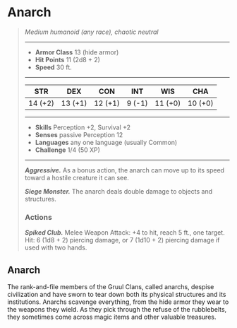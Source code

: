 # Anarch
>*Medium humanoid (any race), chaotic neutral*
>___
>- **Armor Class** 13 (hide armor)
>- **Hit Points** 11 (2d8 + 2)
>- **Speed** 30 ft.
>___
>|STR|DEX|CON|INT|WIS|CHA|
>|:---:|:---:|:---:|:---:|:---:|:---:|
>|14 (+2)|13 (+1)|12 (+1)|9 (-1)|11 (+0)|10 (+0)|
>___
>- **Skills** Perception +2, Survival +2
>- **Senses** passive Perception 12
>- **Languages** any one language (usually Common)
>- **Challenge** 1/4 (50 XP)
>___
>***Aggressive.*** As a bonus action, the anarch can move up to its speed toward a hostile creature it can see.  
>
>***Siege Monster.*** The anarch deals double damage to objects and structures.  
>
>### Actions
>***Spiked Club.*** Melee Weapon Attack: +4 to hit, reach 5 ft., one target. Hit: 6 (1d8 + 2) piercing damage, or 7 (1d10 + 2) piercing damage if used with two hands.
## Anarch
The rank-and-file members of the Gruul Clans, called anarchs, despise civilization and have sworn to tear down both its physical structures and its institutions. Anarchs scavenge everything, from the hide armor they wear to the weapons they wield. As they pick through the refuse of the rubblebelts, they sometimes come across magic items and other valuable treasures.